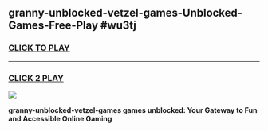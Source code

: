 
## granny-unblocked-vetzel-games-Unblocked-Games-Free-Play #wu3tj
<h3>
<a href="https://us.freeplayer.one?title=granny-unblocked-vetzel-games&ref=9M">CLICK TO PLAY</a></h3>
<hr>

<h3>
<a href="https://us.freeplayer.one?title=granny-unblocked-vetzel-games&ref=9M">CLICK 2 PLAY</a>
  
</h3>

<a href="https://us.freeplayer.one?title=granny-unblocked-vetzel-games&ref=9M"><img src="https://clearcache.store/games.png"></a>


**granny-unblocked-vetzel-games games unblocked: Your Gateway to Fun and Accessible Online Gaming**

